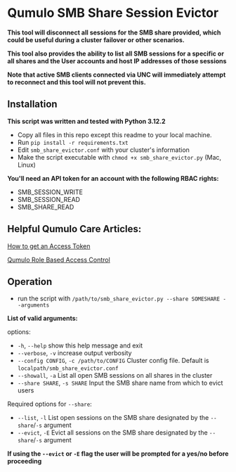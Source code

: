 # Qumulo SMB Share Session Evictor

**This tool will disconnect all sessions for the SMB share provided, which could be useful during a cluster**
**failover or other scenarios.** 

**This tool also provides the ability to list all SMB sessions for a specific or all shares and the User accounts and host IP addresses of those sessions**

**Note that active SMB clients connected via UNC will immediately attempt to reconnect and this tool will not prevent this.**

## Installation

**This script was written and tested with Python 3.12.2**

- Copy all files in this repo except this readme to your local machine.
- Run `pip install -r requirements.txt`
- Edit `smb_share_evictor.conf` with your cluster's information
- Make the script executable with `chmod +x smb_share_evictor.py` (Mac, Linux)

**You'll need an API token for an account with the following RBAC rights:**

- SMB_SESSION_WRITE
- SMB_SESSION_READ
- SMB_SHARE_READ

## Helpful Qumulo Care Articles:

[How to get an Access Token](https://docs.qumulo.com/azure-administrator-guide/connecting-to-external-services/creating-using-access-tokens-to-authenticate-external-services-qumulo-core.html) 

[Qumulo Role Based Access Control](https://care.qumulo.com/hc/en-us/articles/360036591633-Role-Based-Access-Control-RBAC-with-Qumulo-Core#managing-roles-by-using-the-web-ui-0-7)

## Operation

- run the script with `/path/to/smb_share_evictor.py --share SOMESHARE --arguments`

**List of valid arguments:**

options:
  - `-h`, `--help`            show this help message and exit
  - `--verbose`, `-v`         increase output verbosity
  - `--config CONFIG`, `-c /path/to/CONFIG` Cluster config file. Default is `localpath/smb_share_evictor.conf`
  - `--showall`, `-a`        List all open SMB sessions on all shares in the cluster
  - `--share SHARE`, `-s SHARE`  Input the SMB share name from which to evict users

  Required options for `--share`:
  * `--list`, `-l`            List open sessions on the SMB share designated by the `--share`/`-s` argument
  * `--evict`, `-E`           Evict all sessions on the SMB share designated by the `--share`/`-s` argument

**If using the `--evict` or `-E` flag the user will be prompted for a yes/no before proceeding**